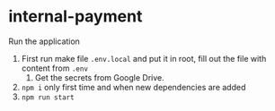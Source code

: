 # internal-payment

Run the application

1. First run make file ```.env.local``` and put it in root, fill out the file with content from ```.env```
   1. Get the secrets from Google Drive.
2. ```npm i``` only first time and when new dependencies are added
3. ```npm run start```
